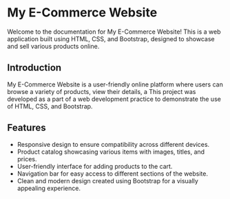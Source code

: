 # My E-Commerce Website

Welcome to the documentation for My E-Commerce Website! This is a web application built using HTML, CSS, and Bootstrap, designed to showcase and sell various products online.


## Introduction
My E-Commerce Website is a user-friendly online platform where users can browse a variety of products, view their details, a This project was developed as a part of a web development practice to demonstrate the use of HTML, CSS, and Bootstrap.

## Features
- Responsive design to ensure compatibility across different devices.
- Product catalog showcasing various items with images, titles, and prices.
- User-friendly interface for adding products to the cart.
- Navigation bar for easy access to different sections of the website.
- Clean and modern design created using Bootstrap for a visually appealing experience.

 
